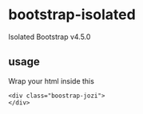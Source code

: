 # bootstrap-isolated
Isolated Bootstrap v4.5.0


## usage

Wrap your html inside this

    <div class="boostrap-jozi">
    </div>
